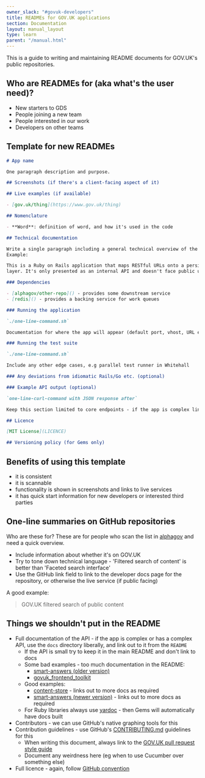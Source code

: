 ```yaml
---
owner_slack: "#govuk-developers"
title: READMEs for GOV.UK applications
section: Documentation
layout: manual_layout
type: learn
parent: "/manual.html"
---
```


This is a guide to writing and maintaining README documents for GOV.UK's public repositories.

## Who are READMEs for (aka what's the user need)?

- New starters to GDS
- People joining a new team
- People interested in our work
- Developers on other teams

## Template for new READMEs

```markdown
# App name

One paragraph description and purpose.

## Screenshots (if there's a client-facing aspect of it)

## Live examples (if available)

- [gov.uk/thing](https://www.gov.uk/thing)

## Nomenclature

- **Word**: definition of word, and how it's used in the code

## Technical documentation

Write a single paragraph including a general technical overview of the app.
Example:

This is a Ruby on Rails application that maps RESTful URLs onto a persistence
layer. It's only presented as an internal API and doesn't face public users.

### Dependencies

- [alphagov/other-repo]() - provides some downstream service
- [redis]() - provides a backing service for work queues

### Running the application

`./one-line-command.sh`

Documentation for where the app will appear (default port, vhost, URL etc).

### Running the test suite

`./one-line-command.sh`

Include any other edge cases, e.g parallel test runner in Whitehall

### Any deviations from idiomatic Rails/Go etc. (optional)

### Example API output (optional)

`one-line-curl-command with JSON response after`

Keep this section limited to core endpoints - if the app is complex link out to `/docs`.

## Licence

[MIT License](LICENCE)

## Versioning policy (for Gems only)

```

## Benefits of using this template

- it is consistent
- it is scannable
- functionality is shown in screenshots and links to live services
- it has quick start information for new developers or interested third parties

## One-line summaries on GitHub repositories

Who are these for? These are for people who scan the list in [alphagov](https://github.com/alphagov/) and need a quick overview.

- Include information about whether it's on GOV.UK
- Try to tone down technical language - 'Filtered search of content' is better than 'Faceted search interface'
- Use the GitHub link field to link to the developer docs page for the repository, or otherwise the live service (if public facing)

A good example:

> GOV.UK filtered search of public content

## Things we shouldn't put in the README

- Full documentation of the API - if the app is complex or has a complex API, use the `docs` directory liberally, and link out to it from the `README`
  - If the API is small try to keep it in the main README and don't link to docs
  - Some bad examples - too much documentation in the README:
    - [smart-answers (older version)](https://github.com/alphagov/smart-answers/blob/06dfeb854ec9728374186a2e37c1eb62a5aaa49a/README.md)
    - [govuk_frontend_toolkit](https://github.com/alphagov/govuk_frontend_toolkit/blob/edd834de8d2f4e854475f5d226aa0cd260795cef/README.md)
  - Good examples:
    - [content-store](https://github.com/alphagov/content-store/blob/b244620f505f248fc93d8556eedad14b5cba1187/README.md) - links out to more docs as required
    - [smart-answers (newer version)](https://github.com/alphagov/smart-answers/blob/c0b4580d18ccc5004abfa7015017d26e1a73f2aa/README.md) - links out to more docs as required
  - For Ruby libraries always use [yardoc](http://yardoc.org/) - then Gems will automatically have docs built
- Contributors - we can use GitHub's native graphing tools for this
- Contribution guidelines - use GitHub's [CONTRIBUTING.md](https://help.github.com/articles/setting-guidelines-for-repository-contributors/) guidelines for this
  - When writing this document, always link to the [GOV.UK pull request style guide](https://github.com/alphagov/styleguides/blob/master/pull-requests.md)
  - Document any weirdness here (eg when to use Cucumber over something else)
- Full licence - again, follow [GitHub convention](https://help.github.com/articles/open-source-licensing/#where-does-the-license-live-on-my-repository)
